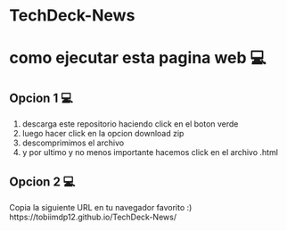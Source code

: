 # TechDeck-News

<h1>como ejecutar esta pagina web 💻</h1>
  

<h2>Opcion 1 💻</h2>
<ol>
  <li>descarga este repositorio haciendo click en el boton verde</li>
  <li>luego hacer click en la opcion download zip</li>
  <li>descomprimimos el archivo</li>
  <li>y por ultimo y no menos importante hacemos click en el archivo .html</li>
</ol>
<h2>Opcion 2 💻</h2>

<p>Copia la siguiente URL en tu navegador favorito :) https://tobiimdp12.github.io/TechDeck-News/</p>
